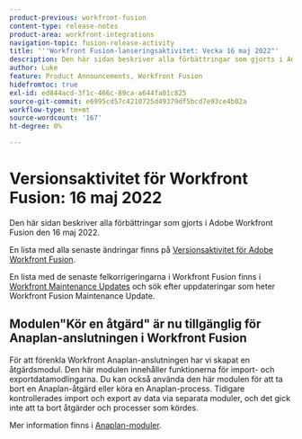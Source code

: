 ```yaml
---
product-previous: workfront-fusion
content-type: release-notes
product-area: workfront-integrations
navigation-topic: fusion-release-activity
title: '''Workfront Fusion-lanseringsaktivitet: Vecka 16 maj 2022"'
description: Den här sidan beskriver alla förbättringar som gjorts i Adobe Workfront Fusion den 16 maj 2022.
author: Luke
feature: Product Announcements, Workfront Fusion
hidefromtoc: true
exl-id: ed844acd-3f1c-466c-89ca-a644fa01c825
source-git-commit: e6995cd57c4210725d49379df5bcd7e93ce4b02a
workflow-type: tm+mt
source-wordcount: '167'
ht-degree: 0%

---
```


# Versionsaktivitet för Workfront Fusion: 16 maj 2022

Den här sidan beskriver alla förbättringar som gjorts i Adobe Workfront Fusion den 16 maj 2022.

En lista med alla senaste ändringar finns på [Versionsaktivitet för Adobe Workfront Fusion](../../../product-announcements/product-releases/fusion-release-activity/fusion-release-activity.md).

En lista med de senaste felkorrigeringarna i Workfront Fusion finns i [Workfront Maintenance Updates](https://experienceleague.adobe.com/docs/workfront-known-issues/releases/current-updates.html) och sök efter uppdateringar som heter Workfront Fusion Maintenance Update.


## Modulen&quot;Kör en åtgärd&quot; är nu tillgänglig för Anaplan-anslutningen i Workfront Fusion

För att förenkla Workfront Anaplan-anslutningen har vi skapat en åtgärdsmodul. Den här modulen innehåller funktionerna för import- och exportdatamodlingarna. Du kan också använda den här modulen för att ta bort en Anaplan-åtgärd eller köra en Anaplan-process.
Tidigare kontrollerades import och export av data via separata moduler, och det gick inte att ta bort åtgärder och processer som kördes.

Mer information finns i [Anaplan-moduler](../../../workfront-fusion/apps-and-their-modules/anaplan-modules.md).
